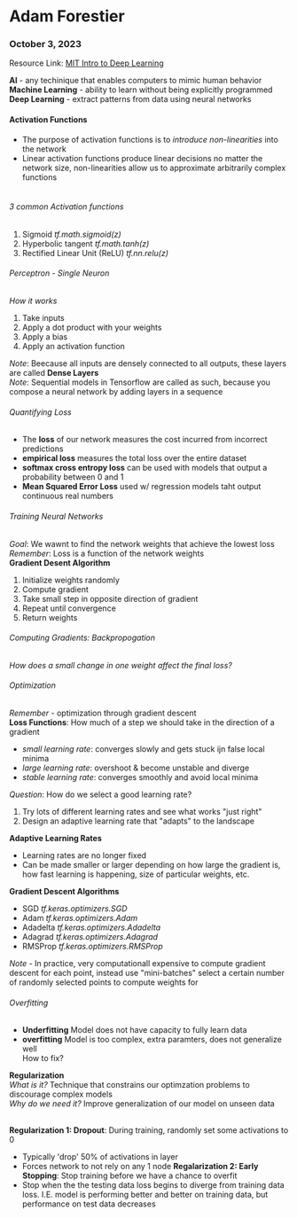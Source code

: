 # Adam Forestier
### October 3, 2023

Resource Link: [MIT Intro to Deep Learning](https://www.youtube.com/watch?v=njKP3FqW3Sk)

**AI** - any techinique that enables computers to mimic human behavior<br>
**Machine Learning** - ability to learn without being explicitly programmed<br>
**Deep Learning** - extract patterns from data using neural networks<br>

#### Activation Functions
- The purpose of activation functions is to *introduce non-linearities* into the network <br>
- Linear activation functions produce linear decisions no matter the network size, non-linearities allow us to approximate arbitrarily complex functions<br><br>

###### 3 common Activation functions
1. Sigmoid *tf.math.sigmoid(z)*
2. Hyperbolic tangent *tf.math.tanh(z)*
3. Rectified Linear Unit (ReLU) *tf.nn.relu(z)*


###### Perceptron - Single Neuron
*How it works* <br>
1. Take inputs 
2. Apply a dot product with your weights
3. Apply a bias
4. Apply an activation function

*Note*: Beecause all inputs are densely connected to all outputs, these layers are called **Dense Layers**<br>
*Note*: Sequential models in Tensorflow are called as such, because you compose a neural network by adding layers in a sequence

###### Quantifying Loss
- The **loss** of our network measures the cost incurred from incorrect predictions
- **empirical loss** measures the total loss over the entire dataset
- **softmax cross entropy loss** can be used with models that output a probability between 0 and 1
- **Mean Squared Error Loss** used w/ regression models taht output continuous real numbers

###### Training Neural Networks
*Goal*: We wawnt to find the network weights that achieve the lowest loss <br>
*Remember*: Loss is a function of the network weights <br>
**Gradient Desent Algorithm**
1. Initialize weights randomly
2. Compute gradient
3. Take small step in opposite direction of gradient
4. Repeat until convergence
5. Return weights

###### Computing Gradients: Backpropogation
*How does a small change in one weight affect the final loss?*

###### Optimization
*Remember* - optimization through gradient descent <br>
**Loss Functions**: How much of a step we should take in the direction of a gradient
- *small learning rate*: converges slowly and gets stuck ijn false local minima
- *large learning rate*: overshoot & become unstable and diverge
- *stable learning rate*: converges smoothly and avoid local minima<br>

*Question*: How do we select a good learning rate? <br>
1. Try lots of different learning rates and see what works "just right"
2. Design an adaptive learning rate that "adapts" to the landscape<br>

**Adaptive Learning Rates**
- Learning rates are no longer fixed
- Can be made smaller or larger depending on how large the gradient is, how fast learning is happening, size of particular weights, etc.

**Gradient Descent Algorithms**
- SGD *tf.keras.optimizers.SGD*
- Adam *tf.keras.optimizers.Adam*
- Adadelta *tf.keras.optimizers.Adadelta*
- Adagrad *tf.keras.optimizers.Adagrad*
- RMSProp *tf.keras.optimizers.RMSProp*<br>

*Note* - In practice, very computationall expensive to compute gradient descent for each point, instead use "mini-batches" select a certain number of randomly selected points to compute weights for

###### Overfitting
- **Underfitting** Model does not have capacity to fully learn data
- **overfitting** Model is too complex, extra paramters, does not generalize well
<br> How to fix? <br>

**Regularization**<br>
*What is it?* Technique that constrains our optimzation problems to discourage complex models <br>
*Why do we need it?* Improve generalization of our model on unseen data <br><br>

**Regularization 1: Dropout**: During training, randomly set some activations to 0
- Typically 'drop' 50% of activations in layer
- Forces network to not rely on any 1 node
**Regalarization 2: Early Stopping**: Stop training before we have a chance to overfit
- Stop when the the testing data loss begins to diverge from training data loss. I.E. model is performing better and better on training data, but performance on test data decreases 